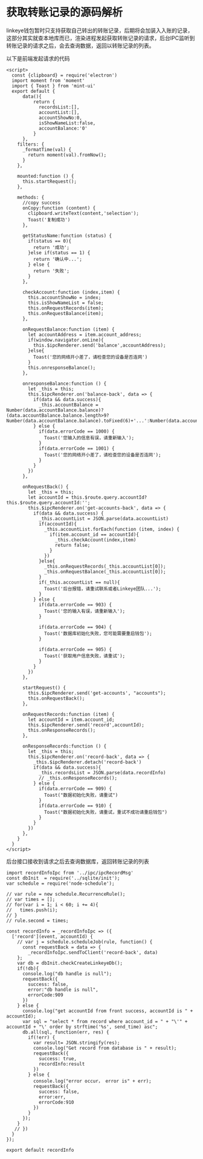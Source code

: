 # 获取转账记录的源码解析

linkeye钱包暂时只支持获取自己转出的转账记录，后期将会加装入入账的记录，这部分其实就查本地库而已，渲染进程发起获取转账记录的请求，后台IPC监听到转账记录的请求之后，会去查询数据，返回以转账记录的列表。

以下是前端发起请求的代码

    <script>
      const {clipboard} = require('electron')
      import moment from 'moment'
      import { Toast } from 'mint-ui'
      export default {
          data(){
              return {
                recordsList:[],
                accountList:[],
                accountShowNo:0,
                isShowNameList:false,
                accountBalance:'0'
              }
          },
        filters: {
          _formatTime(val) {
            return moment(val).fromNow();
          }
        },

        mounted:function () {
          this.startRequest();
        },

        methods: {
          //copy success
          onCopy:function (content) {
            clipboard.writeText(content,'selection');
            Toast('复制成功')
          },

          getStatusName:function (status) {
            if(status == 0){
              return '成功';
            }else if(status == 1) {
              return '确认中...';
            } else {
              return '失败';
            }
          },

          checkAccount:function (index,item) {
            this.accountShowNo = index;
            this.isShowNameList = false;
            this.onRequestRecords(item);
            this.onRequestBalance(item);
          },

          onRequestBalance:function (item) {
            let accountAddress = item.account_address;
            if(window.navigator.onLine){
              this.$ipcRenderer.send('balance',accountAddress);
            }else{
              Toast('您的网络开小差了，请检查您的设备是否连网')
            }
            this.onresponseBalance();
          },

          onresponseBalance:function () {
            let _this = this;
            this.$ipcRenderer.on('balance-back', data => {
              if(data && data.success){
                _this.accountBalance = Number(data.accountBalance.balance)?(data.accountBalance.balance.length>9?Number(data.accountBalance.balance).toFixed(6)+'...':Number(data.accountBalance.balance).toFixed(6)):'0.000000';
              } else {
                if(data.errorCode == 1000) {
                  Toast('您输入的信息有误，请重新输入');
                }
                if(data.errorCode == 1001) {
                  Toast('您的网络开小差了，请检查您的设备是否连网');
                }
              }
            })
          },

          onRequestBack() {
            let _this = this;
            let accountId = this.$route.query.accountId?this.$route.query.accountId:'';
            this.$ipcRenderer.on('get-accounts-back', data => {
              if(data && data.success) {
                _this.accountList = JSON.parse(data.accountList)
                if(accountId){
                  _this.accountList.forEach(function (item, index) {
                    if(item.account_id == accountId){
                      _this.checkAccount(index,item)
                      return false;
                    }
                  })
                }else{
                  _this.onRequestRecords(_this.accountList[0]);
                  _this.onRequestBalance(_this.accountList[0]);
                }
                if(_this.accountList == null){
                  Toast('后台报错，请重试联系或者Linkeye团队...');
                }
              } else {
                if(data.errorCode == 903) {
                  Toast('您的输入有误，请重新输入');
                }

                if(data.errorCode == 904) {
                  Toast('数据库初始化失败，您可能需要重启钱包');
                }

                if(data.errorCode == 905) {
                  Toast('获取用户信息失败，请重试');
                }
              }
            })
          },

          startRequest() {
            this.$ipcRenderer.send('get-accounts', "accounts");
            this.onRequestBack();
          },

          onRequestRecords:function (item) {
            let accountId = item.account_id;
            this.$ipcRenderer.send('record',accountId);
            this.onResponseRecords();
          },

          onResponseRecords:function () {
            let _this = this;
            this.$ipcRenderer.on('record-back', data => {
              _this.$ipcRenderer.detach('record-back')
              if(data && data.success){
                _this.recordsList = JSON.parse(data.recordInfo)
                // _this.onResponseRecords();
              } else {
                if(data.errorCode == 909) {
                  Toast("数据初始化失败，请重试")
                }
                if(data.errorCode == 910) {
                  Toast("数据初始化失败，请重试，重试不成功请重启钱包")
                }
              }
            })
          },
        }
      }
    </script>

后台接口接收到请求之后去查询数据库，返回转账记录的列表

    import recordInfoIpc from '../ipc/ipcRecordMsg'
    const dbInit  = require('../sqlite/init');
    var schedule = require('node-schedule');

    // var rule = new schedule.RecurrenceRule();
    // var times = [];
    // for(var i = 1; i < 60; i += 4){
    //   times.push(i);
    // }
    // rule.second = times;

    const recordInfo = _recordInfoIpc => ({
      ['record'](event, accountId) {
        // var j = schedule.scheduleJob(rule, function() {
          const requestBack = data => {
            _recordInfoIpc.sendToClient('record-back', data)
        };
        var db = dbInit.checkCreateLinkeyeDb();
        if(!db){
          console.log("db handle is null");
          requestBack({
            success: false,
            error:"db handle is null",
            errorCode:909
          })
        } else {
          console.log("get accountId from front success, accountId is " + accountId);
          var sql = "select * from record where account_id = " + "\'" + accountId + "\' order by strftime('%s', send_time) asc";
          db.all(sql, function(err, res) {
            if(!err) {
              var result= JSON.stringify(res);
              console.log("Get record from database is " + result);
              requestBack({
                success: true,
                recordInfo:result
              })
            } else {
              console.log("error occur， error is" + err);
              requestBack({
                success: false,
                error:err,
                errorCode:910
              })
            }
          });
        }
       // })
      }
    });

    export default recordInfo




